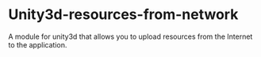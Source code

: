 # Unity3d-resources-from-network
A module for unity3d that allows you to upload resources from the Internet to the application.
